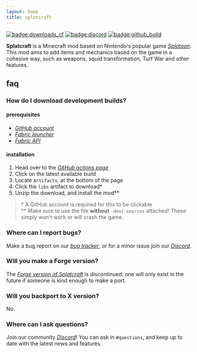 ```yaml
---
layout: home
title: splatcraft
---
```


[![badge:downloads_cf](https://cf.way2muchnoise.eu/full_367816_downloads.svg?badge_style=flat)](https://www.curseforge.com/minecraft/mc-mods/splatcraft)
[![badge:discord](https://img.shields.io/discord/671749458840518656?label=discord&style=flat-square&color=5865F2)](https://discord.splatcraft.net)
[![badge:github_build](https://img.shields.io/github/workflow/status/splatcraft/splatcraft-fabric/build?style=flat-square)](https://github.com/splatcraft/splatcraft-fabric)

**Splatcraft** is a Minecraft mod based on Nintendo's popular game [*Splatoon*](https://wikipedia.org/wiki/Splatoon). This mod aims to add items and mechanics based on the game in a cohesive way, such as weapons, squid transformation, Turf War and other features.

## faq
### How do I download development builds?
#### prerequisites
- [*GitHub account*](https://github.com)
- [*Fabric launcher*](https://fabricmc.net/use)
- [*Fabric API*](https://curseforge.com/minecraft/mc-mods/fabric-api)

#### installation
1. Head over to the [*GitHub actions page*](https://github.com/splatcraft/splatcraft-fabric/actions?query=event:push+branch:1.18)
2. Click on the latest available build
3. Locate `Artifacts`, at the bottom of the page
4. Click the `libs` artifact to download\*
5. Unzip the download, and install the mod\*\*

> \* A GitHub account is required for this to be clickable  
> \*\* Make sure to use the file **without** `-dev`/`-sources` attached! These simply won't work or will crash the game.

### Where can I report bugs?
Make a bug report on our [*bug tracker*](https://github.com/splatcraft/splatcraft-fabric/issues), or for a minor issue join our [*Discord*](https://discord.splatcraft.net).

### Will you make a Forge version?
The [*Forge version of Splatcraft*](https://github.com/splatcraft/splatcraft-forge) is discontinued: one will only exist in the future if someone is kind enough to make a port.

### Will you backport to X version?
No.

### Where can I ask questions?
Join our community [*Discord*](https://discord.splatcraft.net)! You can ask in `#questions`, and keep up to date with the latest news and features.
